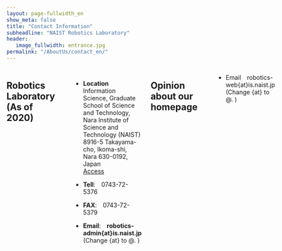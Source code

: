 ```yaml
---
layout: page-fullwidth_en
show_meta: false
title: "Contact Information"
subheadline: "NAIST Robotics Laboratory"
header:
   image_fullwidth: entrance.jpg
permalink: "/AboutUs/contact_en/"
---
```


<div class="row">

<div class="medium-12  columns" markdown="1">


## Robotics Laboratory (As of 2020)
___
- **Location**<br>
Information Science, Graduate School of Science and Technology, Nara Institute of Science and Technology (NAIST)<br>
8916-5 Takayama-cho, Ikoma-shi, Nara 630-0192, Japan<br>
<a href="{{ site.url }}{{ site.baseurl }}/AboutUs/access_en/">Access</a>

- **Tell**:&emsp;0743-72-5376

- **FAX**:&emsp;0743-72-5379  

- **Email**:&emsp;**robotics-admin{at}is.naist.jp** (Change {at} to @. )

## Opinion about our homepage
___

- Email&emsp;robotics-web{at}is.naist.jp (Change {at} to @. )

</div><!-- /.medium-8.columns -->
</div><!-- /.row -->
